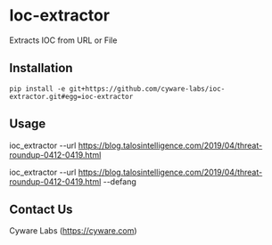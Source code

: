 # Ioc-extractor
Extracts IOC from URL or File

## Installation
```
pip install -e git+https://github.com/cyware-labs/ioc-extractor.git#egg=ioc-extractor
```

## Usage

ioc_extractor --url https://blog.talosintelligence.com/2019/04/threat-roundup-0412-0419.html

ioc_extractor --url https://blog.talosintelligence.com/2019/04/threat-roundup-0412-0419.html --defang


## Contact Us
Cyware Labs (https://cyware.com)
